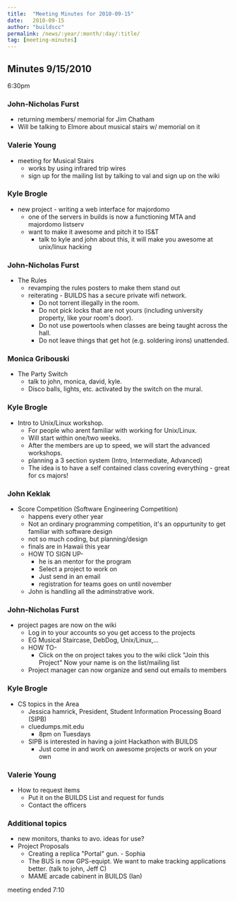 ```yaml
---
title:  "Meeting Minutes for 2010-09-15"
date:   2010-09-15
author: "buildscc"
permalink: /news/:year/:month/:day/:title/
tag: [meeting-minutes]
---
```


## Minutes 9/15/2010
6:30pm

### John-Nicholas Furst
- returning members/ memorial for Jim Chatham 
- Will be talking to Elmore about musical stairs w/ memorial on it

### Valerie Young
- meeting for Musical Stairs
	- works by using infrared trip wires
	- sign up for the mailing list by talking to val and sign up on the wiki

### Kyle Brogle
- new project - writing a web interface for majordomo
	- one of the servers in builds is now a functioning MTA and majordomo listserv
	- want to make it awesome and pitch it to IS&T
		- talk to kyle and john about this, it will make you awesome at unix/linux hacking

### John-Nicholas Furst
- The Rules
	- revamping the rules posters to make them stand out
	- reiterating - BUILDS has a secure private wifi network.
		- Do not torrent illegally in the room.
		- Do not pick locks that are not yours (including university property, like your room's door).
		- Do not use powertools when classes are being taught across the hall.
		- Do not leave things that get hot (e.g. soldering irons) unattended.

### Monica Gribouski
- The Party Switch
	- talk to john, monica, david, kyle.
	- Disco balls, lights, etc. activated by the switch on the mural.

### Kyle Brogle
- Intro to Unix/Linux workshop.
	- For people who arent familiar with working for Unix/Linux.
	- Will start within one/two weeks.
	- After the members are up to speed, we will start the advanced workshops.
	- planning a 3 section system (Intro, Intermediate, Advanced)
	- The idea is to have a self contained class covering everything - great for cs majors!

### John Keklak
- Score Competition (Software Engineering Competition)
	- happens every other year
	- Not an ordinary programming competition, it's an oppurtunity to get familiar with software design
	- not so much coding, but planning/design
	- finals are in Hawaii this year
	- HOW TO SIGN UP-
		- he is an mentor for the program
		- Select a project to work on
		- Just send in an email
		- registration for teams goes on until november
	- John is handling all the adminstrative work.

### John-Nicholas Furst
- project pages are now on the wiki
	- Log in to your accounts so you get access to the projects
	- EG Musical Staircase, DebDog, Unix/Linux,...
	- HOW TO-
		- Click on the on project takes you to the wiki click "Join this Project" Now your name is on the list/mailing list
	- Project manager can now organize and send out emails to members

### Kyle Brogle
- CS topics in the Area
	- Jessica hamrick, President, Student Information Processing Board (SIPB)
	- cluedumps.mit.edu
		- 8pm on Tuesdays
	- SIPB is interested in having a joint Hackathon with BUILDS
		- Just come in and work on awesome projects or work on your own

### Valerie Young
- How to request items
	- Put it on the BUILDS List and request for funds
	- Contact the officers

### Additional topics
- new monitors, thanks to avo. ideas for use?
- Project Proposals
	- Creating a replica "Portal" gun. - Sophia
	- The BUS is now GPS-equipt. We want to make tracking applications better. (talk to john, Jeff C)
	- MAME arcade cabinent in BUILDS (Ian)

meeting ended 7:10
